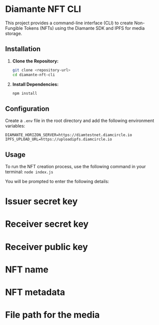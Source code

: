 # Diamante NFT CLI

This project provides a command-line interface (CLI) to create Non-Fungible Tokens (NFTs) using the Diamante SDK and IPFS for media storage.

## Installation

1. **Clone the Repository:**

    ```bash
    git clone <repository-url>
    cd diamante-nft-cli
    ```

2. **Install Dependencies:**

    ```bash
    npm install
    ```

## Configuration

Create a `.env` file in the root directory and add the following environment variables:

```env
DIAMANTE_HORIZON_SERVER=https://diamtestnet.diamcircle.io
IPFS_UPLOAD_URL=https://uploadipfs.diamcircle.io
```

##  Usage
To run the NFT creation process, use the following command in your terminal:
```node index.js```

You will be prompted to enter the following details:

#   Issuer secret key
#   Receiver secret key
#   Receiver public key
#   NFT name
#   NFT metadata
#   File path for the media
